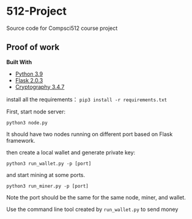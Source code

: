 # 512-Project
Source code for Compsci512 course project

## Proof of work

**Built With**

- [Python 3.9](https://www.python.org/)
- [Flask 2.0.3](https://pypi.org/project/Flask/)
- [Cryptography 3.4.7](https://pypi.org/project/cryptography/)

install all the requirements：
`pip3 install -r requirements.txt`

First, start node server:

`python3 node.py`

It should have two nodes running on different port based on Flask framework.

then create a local wallet and generate private key:

`python3 run_wallet.py -p [port]` 

and start mining at some ports.

`python3 run_miner.py -p [port]`

Note the port should be the same for the same node, miner, and wallet.

Use the command line tool created by `run_wallet.py` to send money
